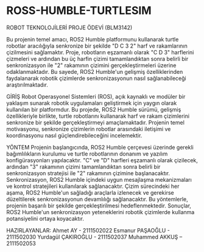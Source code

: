 # ROSS-HUMBLE-TURTLESIM

ROBOT TEKNOLOJİLERİ
PROJE ÖDEVİ
(BLM3142)

Bu projenin temel amacı, ROS2 Humble platformunu kullanarak turtle robotlar aracılığıyla senkronize bir şekilde "D C 3 2" harf ve rakamlarının çizilmesini sağlamaktır. Proje, robotların eşzamanlı olarak "C D 3" harflerini çizmeleri ve ardından bu üç harfin çizimi tamamlandıktan sonra belirli bir senkronizasyon ile "2" rakamının çizimini gerçekleştirmeleri üzerine odaklanmaktadır. Bu sayede, ROS2 Humble'un gelişmiş özelliklerinden faydalanarak robotik çizimlerde senkronizasyonun nasıl sağlanabileceği araştırılmaktadır.

GİRİŞ
Robot Operasyonel Sistemleri (ROS), açık kaynaklı ve modüler bir yaklaşım sunarak robotik uygulamaları geliştirmek için yaygın olarak kullanılan bir platformdur. Bu projede, ROS2 Humble sürümü, gelişmiş özellikleriyle birlikte, turtle robotlarını kullanarak harf ve rakam çizimlerini senkronize bir şekilde gerçekleştirmeyi amaçlamaktadır. Projenin temel motivasyonu, senkronize çizimlerin robotlar arasındaki iletişimi ve koordinasyonu nasıl güçlendirebileceğini incelemektir.

YÖNTEM
Projenin başlangıcında, ROS2 Humble çerçevesi üzerinde gerekli bağımlılıkların kurulumu ve turtle robotlarının donanım ve yazılım konfigürasyonları yapılacaktır. "C" ve "D" harfleri eşzamanlı olarak çizilecek, ardından "3" rakamının çizimi tamamlandıktan sonra belirli bir senkronizasyon stratejisi ile "2" rakamının çizimine başlanacaktır. Senkronizasyon, ROS2 Humble içindeki uygun mesajlaşma mekanizmaları ve kontrol stratejileri kullanılarak sağlanacaktır. Çizim sürecindeki her aşama, ROS2 Humble'un sağladığı araçlarla izlenecek ve gerekirse düzeltilerek senkronizasyonun devamlılığı sağlanacaktır.
Bu yöntemlerle, projenin başarılı bir şekilde gerçekleştirilmesi hedeflenmektedir. Sonuçlar, ROS2 Humble'un senkronizasyon yeteneklerini robotik çizimlerde kullanma potansiyelini ortaya koyacaktır.




HAZIRLAYANLAR:
Ahmet AY - 2111502022
Esmanur PAŞAOĞLU  - 2111502030
Yurdagül ÇAKIROĞLU  - 2111502037
Muhammed AKKUŞ – 2111502053

